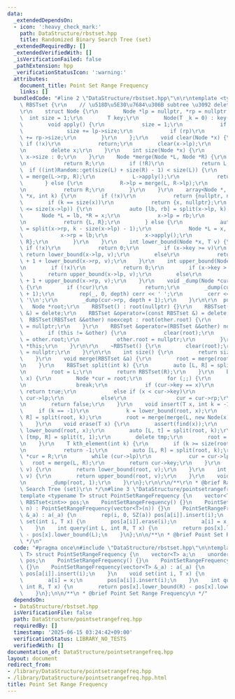 ```yaml
---
data:
  _extendedDependsOn:
  - icon: ':heavy_check_mark:'
    path: DataStructure/rbstset.hpp
    title: Randomized Binary Search Tree (set)
  _extendedRequiredBy: []
  _extendedVerifiedWith: []
  _isVerificationFailed: false
  _pathExtension: hpp
  _verificationStatusIcon: ':warning:'
  attributes:
    document_title: Point Set Range Frequency
    links: []
  bundledCode: "#line 2 \"DataStructure/rbstset.hpp\"\n\r\ntemplate <typename T> class\
    \ RBSTset {\r\n    // \u518D\u5E30\u7684\u306B subtree \u3092 delete \u3059\u308B\
    \r\n    struct Node {\r\n        Node *lp = nullptr, *rp = nullptr;\r\n      \
    \  int size = 1;\r\n        T key;\r\n        Node(T _k = 0) : key(_k) {}\r\n\
    \        void apply() {\r\n            size = 1;\r\n            if (lp)\r\n  \
    \              size += lp->size;\r\n            if (rp)\r\n                size\
    \ += rp->size;\r\n        }\r\n    };\r\n    void clear(Node *x) {\r\n       \
    \ if (!x)\r\n            return;\r\n        clear(x->lp);\r\n        clear(x->rp);\r\
    \n        delete x;\r\n    }\r\n    int size(Node *x) {\r\n        return x ?\
    \ x->size : 0;\r\n    }\r\n    Node *merge(Node *L, Node *R) {\r\n        if (!L)\r\
    \n            return R;\r\n        if (!R)\r\n            return L;\r\n      \
    \  if ((int)Random::get(size(L) + size(R) - 1) < size(L)) {\r\n            L->rp\
    \ = merge(L->rp, R);\r\n            L->apply();\r\n            return L;\r\n \
    \       } else {\r\n            R->lp = merge(L, R->lp);\r\n            R->apply();\r\
    \n            return R;\r\n        }\r\n    }\r\n    array<Node *, 2> split(Node\
    \ *x, int k) {\r\n        if (!x)\r\n            return {nullptr, nullptr};\r\n\
    \        if (k == size(x))\r\n            return {x, nullptr};\r\n        if (k\
    \ <= size(x->lp)) {\r\n            auto [lb, rb] = split(x->lp, k);\r\n      \
    \      Node *L = lb, *R = x;\r\n            x->lp = rb;\r\n            x->apply();\r\
    \n            return {L, R};\r\n        } else {\r\n            auto [lb, rb]\
    \ = split(x->rp, k - size(x->lp) - 1);\r\n            Node *L = x, *R = rb;\r\n\
    \            x->rp = lb;\r\n            x->apply();\r\n            return {L,\
    \ R};\r\n        }\r\n    }\r\n    int lower_bound(Node *x, T v) {\r\n       \
    \ if (!x)\r\n            return 0;\r\n        if (x->key >= v)\r\n           \
    \ return lower_bound(x->lp, v);\r\n        else\r\n            return size(x->lp)\
    \ + 1 + lower_bound(x->rp, v);\r\n    }\r\n    int upper_bound(Node *x, T v) {\r\
    \n        if (!x)\r\n            return 0;\r\n        if (x->key > v)\r\n    \
    \        return upper_bound(x->lp, v);\r\n        else\r\n            return size(x->lp)\
    \ + 1 + upper_bound(x->rp, v);\r\n    }\r\n    void _dump(Node *cur, int depth)\
    \ {\r\n        if (!cur)\r\n            return;\r\n        _dump(cur->lp, depth\
    \ + 1);\r\n        rep(_, 0, depth) cerr << ' ';\r\n        cerr << cur->key <<\
    \ '\\n';\r\n        _dump(cur->rp, depth + 1);\r\n    }\r\n\r\n  public:\r\n \
    \   Node *root;\r\n    RBSTset() : root(nullptr) {}\r\n    RBSTset(const RBSTset\
    \ &) = delete;\r\n    RBSTset &operator=(const RBSTset &) = delete;\r\n\r\n  \
    \  RBSTset(RBSTset &&other) noexcept : root(other.root) {\r\n        other.root\
    \ = nullptr;\r\n    }\r\n    RBSTset &operator=(RBSTset &&other) noexcept {\r\n\
    \        if (this != &other) {\r\n            clear(root);\r\n            root\
    \ = other.root;\r\n            other.root = nullptr;\r\n        }\r\n        return\
    \ *this;\r\n    }\r\n\r\n    ~RBSTset() {\r\n        clear(root);\r\n        root\
    \ = nullptr;\r\n    }\r\n\r\n    int size() {\r\n        return size(root);\r\n\
    \    }\r\n    void merge(RBSTset &a) {\r\n        root = merge(root, a.root);\r\
    \n    }\r\n    RBSTset split(int k) {\r\n        auto [L, R] = split(root, k);\r\
    \n        root = L;\r\n        return RBSTset(R);\r\n    }\r\n    bool find(T\
    \ x) {\r\n        Node *cur = root;\r\n        for (;;) {\r\n            if (!cur)\r\
    \n                break;\r\n            if (cur->key == x)\r\n               \
    \ return true;\r\n            else if (x < cur->key)\r\n                cur =\
    \ cur->lp;\r\n            else\r\n                cur = cur->rp;\r\n        }\r\
    \n        return false;\r\n    }\r\n    void insert(T x, int k = -1) {\r\n   \
    \     if (k == -1)\r\n            k = lower_bound(root, x);\r\n        auto [L,\
    \ R] = split(root, k);\r\n        root = merge(merge(L, new Node(x)), R);\r\n\
    \    }\r\n    void erase(T x) {\r\n        assert(find(x));\r\n        int k =\
    \ lower_bound(root, x);\r\n        auto [L, t] = split(root, k);\r\n        auto\
    \ [tmp, R] = split(t, 1);\r\n        delete tmp;\r\n        root = merge(L, R);\r\
    \n    }\r\n    T kth_element(int k) {\r\n        if (k >= size(root) or k < 0)\r\
    \n            return -1;\r\n        auto [L, R] = split(root, k);\r\n        Node\
    \ *cur = R;\r\n        while (cur->lp)\r\n            cur = cur->lp;\r\n     \
    \   root = merge(L, R);\r\n        return cur->key;\r\n    }\r\n    int lower_bound(T\
    \ v) {\r\n        return lower_bound(root, v);\r\n    }\r\n    int upper_bound(T\
    \ v) {\r\n        return upper_bound(root, v);\r\n    }\r\n    void dump() {\r\
    \n        _dump(root, 1);\r\n    }\r\n};\r\n\r\n/**\r\n * @brief Randomized Binary\
    \ Search Tree (set)\r\n */\n#line 3 \"DataStructure/pointsetrangefreq.hpp\"\n\n\
    template <typename T> struct PointSetRangeFrequency {\n    vector<T> a;\n    unordered_map<T,\
    \ RBSTset<int>> pos;\n    PointSetRangeFrequency() {}\n    PointSetRangeFrequency(int\
    \ n) : PointSetRangeFrequency(vector<T>(n)) {}\n    PointSetRangeFrequency(vector<T>\
    \ &_a) : a(_a) {\n        rep(i, 0, SZ(a)) pos[a[i]].insert(i);\n    }\n    void\
    \ set(int i, T x) {\n        pos[a[i]].erase(i);\n        a[i] = x;\n        pos[a[i]].insert(i);\n\
    \    }\n    int query(int L, int R, T x) {\n        return pos[x].lower_bound(R)\
    \ - pos[x].lower_bound(L);\n    }\n};\n\n/**\n * @brief Point Set Range Frequency\n\
    \ */\n"
  code: "#pragma once\n#include \"DataStructure/rbstset.hpp\"\n\ntemplate <typename\
    \ T> struct PointSetRangeFrequency {\n    vector<T> a;\n    unordered_map<T, RBSTset<int>>\
    \ pos;\n    PointSetRangeFrequency() {}\n    PointSetRangeFrequency(int n) : PointSetRangeFrequency(vector<T>(n))\
    \ {}\n    PointSetRangeFrequency(vector<T> &_a) : a(_a) {\n        rep(i, 0, SZ(a))\
    \ pos[a[i]].insert(i);\n    }\n    void set(int i, T x) {\n        pos[a[i]].erase(i);\n\
    \        a[i] = x;\n        pos[a[i]].insert(i);\n    }\n    int query(int L,\
    \ int R, T x) {\n        return pos[x].lower_bound(R) - pos[x].lower_bound(L);\n\
    \    }\n};\n\n/**\n * @brief Point Set Range Frequency\n */"
  dependsOn:
  - DataStructure/rbstset.hpp
  isVerificationFile: false
  path: DataStructure/pointsetrangefreq.hpp
  requiredBy: []
  timestamp: '2025-06-15 03:24:42+09:00'
  verificationStatus: LIBRARY_NO_TESTS
  verifiedWith: []
documentation_of: DataStructure/pointsetrangefreq.hpp
layout: document
redirect_from:
- /library/DataStructure/pointsetrangefreq.hpp
- /library/DataStructure/pointsetrangefreq.hpp.html
title: Point Set Range Frequency
---
```

